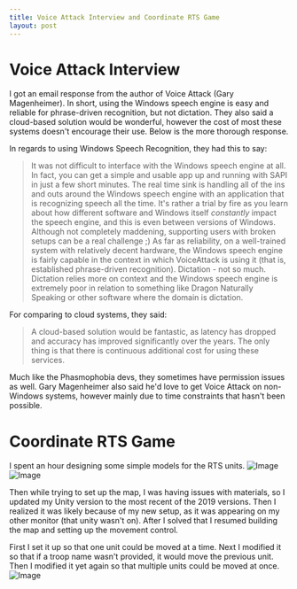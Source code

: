 ```yaml
---
title: Voice Attack Interview and Coordinate RTS Game
layout: post
---
```

# Voice Attack Interview
I got an email response from the author of Voice Attack (Gary Magenheimer). In short, using the Windows speech engine is easy and reliable for phrase-driven recognition, but not dictation. They also said a cloud-based solution would be wonderful, however the cost of most these systems doesn't encourage their use. Below is the more thorough response.

In regards to using Windows Speech Recognition, they had this to say:

> It was not difficult to interface with the Windows speech engine at all. In fact, you can get a simple and usable app up and running with SAPI in just a few short minutes.  The real time sink is handling all of the ins and outs around the Windows speech engine with an application that is recognizing speech all the time.  It's rather a trial by fire as you learn about how different software and Windows itself *constantly* impact the speech engine, and this is even between versions of Windows.  Although not completely maddening, supporting users with broken setups can be a real challenge ;)  As far as reliability, on a well-trained system with relatively decent hardware, the Windows speech engine is fairly capable in the context in which VoiceAttack is using it (that is, established phrase-driven recognition).  Dictation - not so much.  Dictation relies more on context and the Windows speech engine is extremely poor in relation to something like Dragon Naturally Speaking or other software where the domain is dictation.

For comparing to cloud systems, they said:

> A cloud-based solution would be fantastic, as latency has dropped and accuracy has improved significantly over the years.  The only thing is that there is continuous additional cost for using these services.

Much like the Phasmophobia devs, they sometimes have permission issues as well. Gary Magenheimer also said he'd love to get Voice Attack on non-Windows systems, however mainly due to time constraints that hasn't been possible.

# Coordinate RTS Game
I spent an hour designing some simple models for the RTS units.
![Image](https://i.imgur.com/Ox73LGF.png)
![Image](https://i.imgur.com/0pY8YcC.png)

Then while trying to set up the map, I was having issues with materials, so I updated my Unity version to the most recent of the 2019 versions. Then I realized it was likely because of my new setup, as it was appearing on my other monitor (that unity wasn't on). After I solved that I resumed building the map and setting up the movement control.

First I set it up so that one unit could be moved at a time. Next I modified it so that if a troop name wasn't provided, it would move the previous unit. Then I modified it yet again so that multiple units could be moved at once.
![Image](https://i.imgur.com/WPpMgAq.gif)

